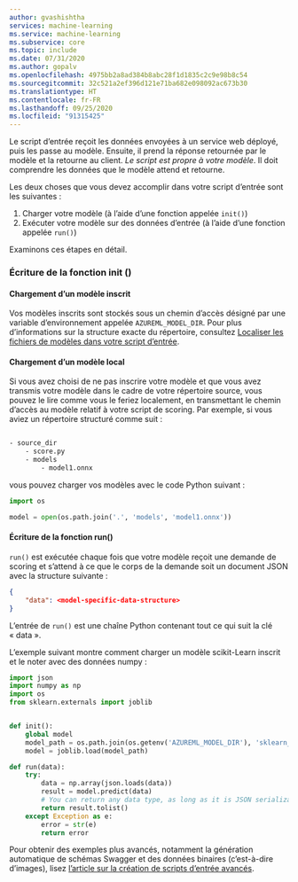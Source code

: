 ```yaml
---
author: gvashishtha
services: machine-learning
ms.service: machine-learning
ms.subservice: core
ms.topic: include
ms.date: 07/31/2020
ms.author: gopalv
ms.openlocfilehash: 4975bb2a8ad384b8abc28f1d1835c2c9e98b8c54
ms.sourcegitcommit: 32c521a2ef396d121e71ba682e098092ac673b30
ms.translationtype: HT
ms.contentlocale: fr-FR
ms.lasthandoff: 09/25/2020
ms.locfileid: "91315425"
---
```

Le script d’entrée reçoit les données envoyées à un service web déployé, puis les passe au modèle. Ensuite, il prend la réponse retournée par le modèle et la retourne au client. *Le script est propre à votre modèle*. Il doit comprendre les données que le modèle attend et retourne.

Les deux choses que vous devez accomplir dans votre script d’entrée sont les suivantes :

1. Charger votre modèle (à l’aide d’une fonction appelée `init()`)
1. Exécuter votre modèle sur des données d’entrée (à l’aide d’une fonction appelée `run()`)

Examinons ces étapes en détail.

### <a name="writing-init"></a>Écriture de la fonction init () 

#### <a name="loading-a-registered-model"></a>Chargement d’un modèle inscrit

Vos modèles inscrits sont stockés sous un chemin d’accès désigné par une variable d’environnement appelée `AZUREML_MODEL_DIR`. Pour plus d’informations sur la structure exacte du répertoire, consultez [Localiser les fichiers de modèles dans votre script d’entrée](../articles/machine-learning/how-to-deploy-advanced-entry-script.md#load-registered-models).

#### <a name="loading-a-local-model"></a>Chargement d’un modèle local

Si vous avez choisi de ne pas inscrire votre modèle et que vous avez transmis votre modèle dans le cadre de votre répertoire source, vous pouvez le lire comme vous le feriez localement, en transmettant le chemin d’accès au modèle relatif à votre script de scoring. Par exemple, si vous aviez un répertoire structuré comme suit :

```bash

- source_dir
    - score.py
    - models
        - model1.onnx

```

vous pouvez charger vos modèles avec le code Python suivant :

```python
import os

model = open(os.path.join('.', 'models', 'model1.onnx'))
```

#### <a name="writing-run"></a>Écriture de la fonction run()

`run()` est exécutée chaque fois que votre modèle reçoit une demande de scoring et s’attend à ce que le corps de la demande soit un document JSON avec la structure suivante :

```json
{
    "data": <model-specific-data-structure>
}

```

L’entrée de `run()` est une chaîne Python contenant tout ce qui suit la clé « data ».

L’exemple suivant montre comment charger un modèle scikit-Learn inscrit et le noter avec des données numpy :

```python
import json
import numpy as np
import os
from sklearn.externals import joblib


def init():
    global model
    model_path = os.path.join(os.getenv('AZUREML_MODEL_DIR'), 'sklearn_mnist_model.pkl')
    model = joblib.load(model_path)

def run(data):
    try:
        data = np.array(json.loads(data))
        result = model.predict(data)
        # You can return any data type, as long as it is JSON serializable.
        return result.tolist()
    except Exception as e:
        error = str(e)
        return error
```

Pour obtenir des exemples plus avancés, notamment la génération automatique de schémas Swagger et des données binaires (c’est-à-dire d’images), lisez [l’article sur la création de scripts d’entrée avancés](../articles/machine-learning/how-to-deploy-advanced-entry-script.md).